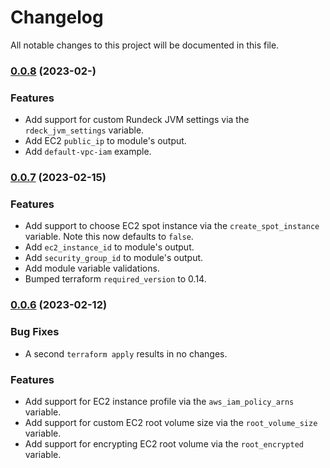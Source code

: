 # Changelog

All notable changes to this project will be documented in this file.

### [0.0.8](https://github.com/rundeck-io/terraform-aws-ec2-rundeck/compare/v0.0.7...v0.0.8) (2023-02-)

### Features

* Add support for custom Rundeck JVM settings via the `rdeck_jvm_settings` variable.
* Add EC2 `public_ip` to module's output.
* Add `default-vpc-iam` example.


### [0.0.7](https://github.com/rundeck-io/terraform-aws-ec2-rundeck/compare/v0.0.6...v0.0.7) (2023-02-15)

### Features

* Add support to choose EC2 spot instance via the `create_spot_instance` variable. Note this now defaults to `false`.
* Add `ec2_instance_id` to module's output.
* Add `security_group_id` to module's output.
* Add module variable validations.
* Bumped terraform `required_version` to 0.14.

### [0.0.6](https://github.com/rundeck-io/terraform-aws-ec2-rundeck/compare/v0.0.5...v0.0.6) (2023-02-12) 

### Bug Fixes

* A second `terraform apply` results in no changes.

### Features

* Add support for EC2 instance profile via the `aws_iam_policy_arns` variable.
* Add support for custom EC2 root volume size via the `root_volume_size` variable.
* Add support for encrypting EC2 root volume via the `root_encrypted` variable.
